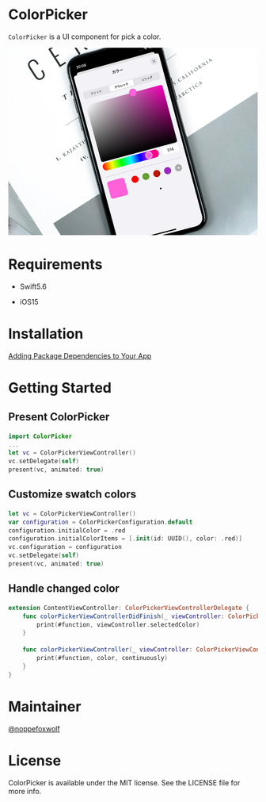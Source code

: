 # ColorPicker

`ColorPicker` is a UI component for pick a color.

![](https://github.com/henzai-apps/ColorPicker/blob/main/.github/Helo.jpeg)

# Requirements

- Swift5.6

- iOS15

# Installation

[Adding Package Dependencies to Your App](https://developer.apple.com/documentation/swift_packages/adding_package_dependencies_to_your_app)

# Getting Started

## Present ColorPicker

```swift
import ColorPicker
...
let vc = ColorPickerViewController()
vc.setDelegate(self)
present(vc, animated: true)
```

## Customize swatch colors

```swift
let vc = ColorPickerViewController()
var configuration = ColorPickerConfiguration.default
configuration.initialColor = .red
configuration.initialColorItems = [.init(id: UUID(), color: .red)]
vc.configuration = configuration
vc.setDelegate(self)
present(vc, animated: true)
```

## Handle changed color

```swift
extension ContentViewController: ColorPickerViewControllerDelegate {
    func colorPickerViewControllerDidFinish(_ viewController: ColorPickerViewController) {
        print(#function, viewController.selectedColor)
    }
    
    func colorPickerViewController(_ viewController: ColorPickerViewController, didSelect color: UIColor, continuously: Bool) {
        print(#function, color, continuously)
    }
}
```

# Maintainer

[@noppefoxwolf](https://twitter.com/noppefoxwolf)

# License

ColorPicker is available under the MIT license. See the LICENSE file for more info.
